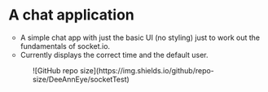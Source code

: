 # A chat application
 
<ul type="circle"> 
<li>A simple chat app with just the basic UI (no styling) just to work out the fundamentals of socket.io.</li>
<li>Currently displays the correct time and the default user.</li>
<ul>
![GitHub repo size](https://img.shields.io/github/repo-size/DeeAnnEye/socketTest)
